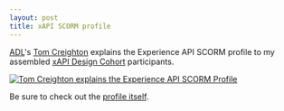 ```yaml
---
layout: post
title: xAPI SCORM profile
---
```


[ADL](http://www.adlnet.gov)'s [Tom Creighton](https://github.com/creighton) explains the Experience API SCORM profile to my assembled [xAPI Design Cohort](http://www.adlnet.gov/from-adl-team-member-craig-wiggins-xapi-design-cohort-season-3-kickoff/) participants.

[![Tom Creighton explains the Experience API SCORM Profile](http://img.youtube.com/vi/nxkdzYMsegQ/0.jpg)](http://www.youtube.com/watch?v=nxkdzYMsegQ) 

Be sure to check out the [profile itself](https://github.com/adlnet/xAPI-SCORM-Profile/blob/master/xapi-scorm-profile.md).